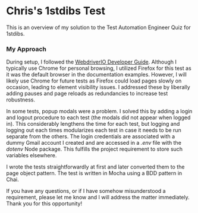 # Chris's 1stdibs Test  

This is an overview of my solution to the Test Automation Engineer Quiz for 1stdibs.
  
### My Approach  
  
During setup, I followed the [WebdriverIO Developer Guide](http://webdriver.io/guide.html). Although I typically use Chrome for personal browsing, I utilized Firefox for this test as it was the default browser in the documentation examples. However, I will likely use Chrome for future tests as Firefox could load pages slowly on occasion, leading to element visibility issues. I addressed these by liberally adding pauses and page reloads as redundancies to increase test robustness.  
  
In some tests, popup modals were a problem. I solved this by adding a login and logout procedure to each test (the modals did not appear when logged in). This considerably lengthens the time for each test, but logging and logging out each times modularizes each test in case it needs to be run separate from the others. The login credentials are associated with a dummy Gmail account I created and are accessed in a *.env* file with the *dotenv* Node package. This fulfills the project requirement to store such variables elsewhere.  
  
I wrote the tests straightforwardly at first and later converted them to the page object pattern. The test is written in Mocha using a BDD pattern in Chai.  
  
If you have any questions, or if I have somehow misunderstood a requirement, please let me know and I will address the matter immediately. Thank you for this opportunity!
